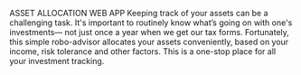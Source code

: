 ASSET ALLOCATION WEB APP
Keeping track of your assets can be a challenging task. It's important to routinely know what’s going on with one's investments— not just once a year when we get our tax forms. Fortunately, this simple robo-advisor allocates your assets conveniently, based on your income, risk tolerance and other factors. This is a one-stop place for all your investment tracking.
